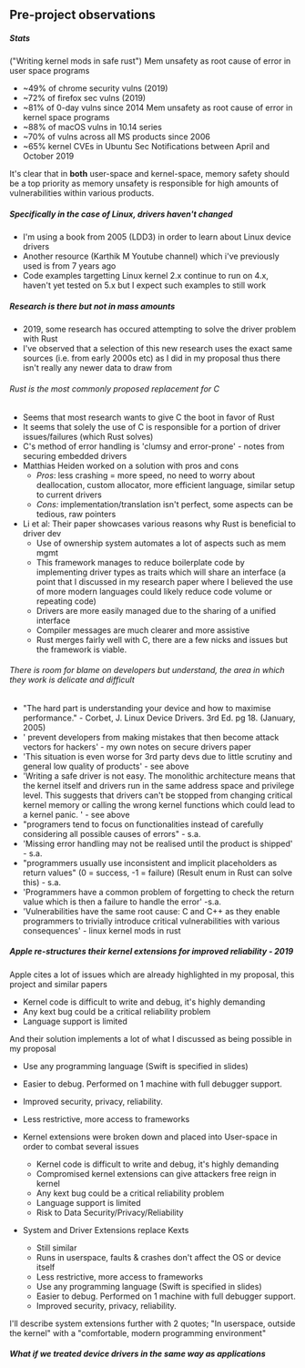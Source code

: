 ## Pre-project observations

##### Stats
("Writing kernel mods in safe rust")
Mem unsafety as root cause of error in user space programs
+ ~49% of chrome security vulns (2019)
+ ~72% of firefox sec vulns (2019)
+ ~81% of 0-day vulns since 2014
Mem unsafety as root cause of error in kernel space programs
+ ~88% of macOS vulns in 10.14 series
+ ~70% of vulns across all MS products since 2006
+ ~65% kernel CVEs in Ubuntu Sec Notifications between April and October 2019

It's clear that in **both** user-space and kernel-space, memory safety should be a top priority as memory unsafety is responsible for high amounts of vulnerabilities within various products. 


##### Specifically in the case of Linux, drivers haven't changed
+ I'm using a book from 2005 (LDD3) in order to learn about Linux device drivers
+ Another resource (Karthik M Youtube channel) which i've previously used is from 7 years ago
+ Code examples targetting Linux kernel 2.x continue to run on 4.x, haven't yet tested on 5.x but I expect such examples to still work


##### Research is there but not in mass amounts
+ 2019, some research has occured attempting to solve the driver problem with Rust
+ I've observed that a selection of this new research uses the exact same sources (i.e. from early 2000s etc) as I did in my proposal thus there isn't really any newer data to draw from


###### Rust is the most commonly proposed replacement for C
+ Seems that most research wants to give C the boot in favor of Rust
+ It seems that solely the use of C is responsible for a portion of driver issues/failures (which Rust solves)
+ C's method of error handling is 'clumsy and error-prone' - notes from securing embedded drivers
+ Matthias Heiden worked on a solution with pros and cons
	+ *Pros*: less crashing = more speed, no need to worry about deallocation, custom allocator, more efficient language, similar setup to current drivers
	+ *Cons:* implementation/translation isn't perfect, some aspects can be tedious, raw pointers
+ Li et al: Their paper showcases various reasons why Rust is beneficial to driver dev
	+ Use of ownership system automates a lot of aspects such as mem mgmt
	+ This framework manages to reduce boilerplate code by implementing driver types as traits which will share an interface (a point that I discussed in my research paper where I believed the use of more modern languages could likely reduce code volume or repeating code)
	+ Drivers are more easily managed due to the sharing of a unified interface
	+ Compiler messages are much clearer and more assistive
	+ Rust merges fairly well with C, there are a few nicks and issues but the framework is viable.


###### There is room for blame on developers but understand, the area in which they work is delicate and difficult
+ "The hard part is understanding your  device and how to maximise performance." - Corbet, J. Linux Device Drivers. 3rd Ed. pg 18. (January, 2005)
+ ' prevent developers from making mistakes that then become attack vectors for hackers' - my own notes on secure drivers paper
+ 'This situation is even worse for 3rd party devs due to little scrutiny and general low quality of products' - see above
+ 'Writing a safe driver is not easy. The monolithic architecture means that the kernel itself and drivers run in the same address space and privilege level. This suggests that drivers can't be stopped from changing critical kernel memory or calling the wrong kernel functions which could lead to a kernel panic. ' - see above
+ "programers tend to focus on functionalities instead of carefully considering all possible causes of errors" - s.a.
+ 'Missing error handling may not be realised until the product is shipped' - s.a.
+  "programmers usually use inconsistent and implicit placeholders as return values" (0 = success, -1 = failure) (Result enum in Rust can solve this) - s.a.
+ 'Programmers have a common problem of forgetting to check the return value which is then a failure to handle the error' -s.a.
+ 'Vulnerabilities have the same root cause: C and C++ as they enable programmers to trivially introduce critical vulnerabilities with various consequences' - linux kernel mods in rust


##### Apple re-structures their kernel extensions for improved reliability - 2019
Apple cites a lot of issues which are already highlighted in my proposal, this project and similar papers
+ Kernel code is difficult to write and debug, it's highly demanding
+ Any kext bug could be a critical reliability problem
+ Language support is limited

And their solution implements a lot of what I discussed as being possible in my proposal
+ Use any programming language (Swift is specified in slides)
+ Easier to debug. Performed on 1 machine with full debugger support.
+ Improved security, privacy, reliability.
+ Less restrictive, more access to frameworks

+ Kernel extensions were broken down and placed into User-space in order to combat several issues
	+ Kernel code is difficult to write and debug, it's highly demanding
	+ Compromised kernel extensions can give attackers free reign in kernel
	+ Any kext bug could be a critical reliability problem
	+ Language support is limited
	+ Risk to Data Security/Privacy/Reliability
+ System and Driver Extensions replace Kexts 
	+ Still similar
	+ Runs in userspace, faults & crashes don't affect the OS or device itself
	+ Less restrictive, more access to frameworks
	+ Use any programming language (Swift is specified in slides)
	+ Easier to debug. Performed on 1 machine with full debugger support.
	+ Improved security, privacy, reliability.

I'll describe system extensions further with 2 quotes; "In userspace, outside the kernel" with a "comfortable, modern programming environment"

##### What if we treated device drivers in the same way as applications


 

